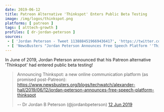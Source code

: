 ```yaml
---
date: 2019-06-12
title: Patreon Alternative 'Thinkspot' Enters Public Beta Testing
image: /img/logos/thinkspot.png
platforms: [ patreon ]
tags: [ alttech-growth ]
profiles: [ dr-jordan-peterson ]
sources:
 - [ 'Jordan Peterson - Tweet 1138884519669436417', 'https://twitter.com/jordanbpeterson/status/1138884519669436417' ]
 - [ 'NewsBusters "Jordan Peterson Announces Free Speech Platform ''Thinkspot''" by Alexander Hall (12 Jun 2019)', 'https://www.newsbusters.org/blogs/techwatch/alexander-hall/2019/06/12/jordan-peterson-announces-free-speech-platform-thinkspot' ]
---
```


In June of 2019, Jordan Peterson announced that his Patreon alternative 'Thinkspot' had entered public beta testing!

> Announcing Thinkspot: a new online communication platform (as promised post-Patreon): https://www.newsbusters.org/blogs/techwatch/alexander-hall/2019/06/12/jordan-peterson-announces-free-speech-platform-thinkspot
>
> -- Dr Jordan B Peterson (@jordanbpeterson) [12 Jun 2019](https://web.archive.org/web/20190613142654/https:/twitter.com/jordanbpeterson/status/1138884519669436417)
